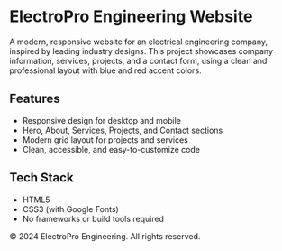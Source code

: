 # ElectroPro Engineering Website

A modern, responsive website for an electrical engineering company, inspired by leading industry designs. This project showcases company information, services, projects, and a contact form, using a clean and professional layout with blue and red accent colors.

## Features
- Responsive design for desktop and mobile
- Hero, About, Services, Projects, and Contact sections
- Modern grid layout for projects and services
- Clean, accessible, and easy-to-customize code

## Tech Stack
- HTML5
- CSS3 (with Google Fonts)
- No frameworks or build tools required


© 2024 ElectroPro Engineering. All rights reserved. 
